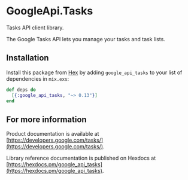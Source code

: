 # GoogleApi.Tasks

Tasks API client library.

The Google Tasks API lets you manage your tasks and task lists.

## Installation

Install this package from [Hex](https://hex.pm) by adding
`google_api_tasks` to your list of dependencies in `mix.exs`:

```elixir
def deps do
  [{:google_api_tasks, "~> 0.13"}]
end
```

## For more information

Product documentation is available at [https://developers.google.com/tasks/](https://developers.google.com/tasks/).

Library reference documentation is published on Hexdocs at
[https://hexdocs.pm/google_api_tasks](https://hexdocs.pm/google_api_tasks).
